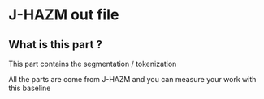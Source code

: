 # J-HAZM out file

## What is this part ?

This part contains the segmentation / tokenization

All the parts are come from J-HAZM and you can measure your work with this baseline

